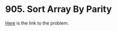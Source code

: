 # 905. Sort Array By Parity

[Here](https://leetcode.com/problems/sort-array-by-parity/) is the link to the problem.